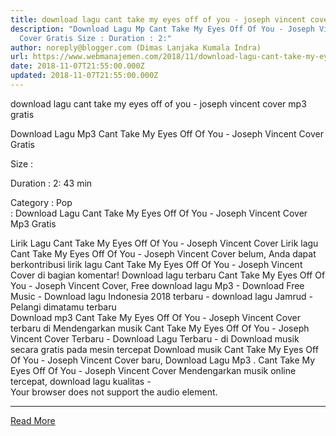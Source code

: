 ```yaml
---
title: download lagu cant take my eyes off of you - joseph vincent cover mp3 gratis
description: "Download Lagu Mp Cant Take My Eyes Off Of You - Joseph Vincent
  Cover Gratis Size : Duration : 2:"
author: noreply@blogger.com (Dimas Lanjaka Kumala Indra)
url: https://www.webmanajemen.com/2018/11/download-lagu-cant-take-my-eyes-off-of.html
date: 2018-11-07T21:55:00.000Z
updated: 2018-11-07T21:55:00.000Z
---
```


download lagu cant take my eyes off of you - joseph vincent cover mp3 gratis
              
Download Lagu Mp3 Cant Take My Eyes Off Of You - Joseph Vincent Cover Gratis
              
Size : 
              
Duration : 2: 43 min
              
Category :                  Pop            
              : 
Download Lagu Cant Take My Eyes Off Of You - Joseph Vincent Cover Mp3 Gratis
                                      
Lirik Lagu Cant Take My Eyes Off Of You - Joseph Vincent Cover
                      Lirik lagu Cant Take My Eyes Off Of You - Joseph Vincent Cover belum, Anda dapat berkontribusi lirik lagu Cant Take My Eyes Off Of You - Joseph Vincent Cover di bagian komentar!                                      Download lagu terbaru Cant Take My Eyes Off Of You - Joseph Vincent Cover, Free download lagu Mp3 - Download Free Music - Download lagu Indonesia 2018 terbaru - 
 download lagu Jamrud - Pelangi dimatamu terbaru  
Download mp3 Cant Take My Eyes Off Of You - Joseph Vincent Cover terbaru di 
 Mendengarkan musik Cant Take My Eyes Off Of You - Joseph Vincent Cover Terbaru - Download Lagu Terbaru - di Download musik secara gratis pada mesin tercepat Download musik Cant Take My Eyes Off Of You - Joseph Vincent Cover baru, Download Lagu Mp3 . Cant Take My Eyes Off Of You - Joseph Vincent Cover Mendengarkan musik online tercepat, download lagu kualitas -                      
        Your browser does not support the audio element.<hr/> <a href="https://www.webmanajemen.com/2018/11/download-lagu-cant-take-my-eyes-off-of.html" rel="follow" class="button" id="read-more">Read More</a>